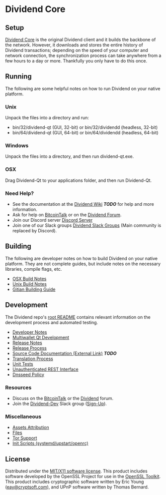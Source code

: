 Dividend Core
=====================

Setup
---------------------
[Dividend Core](http://dividend.io/wallet) is the original Dividend client and it builds the backbone of the network. However, it downloads and stores the entire history of Dividend transactions; depending on the speed of your computer and network connection, the synchronization process can take anywhere from a few hours to a day or more. Thankfully you only have to do this once.

Running
---------------------
The following are some helpful notes on how to run Dividend on your native platform.

### Unix

Unpack the files into a directory and run:

- bin/32/dividend-qt (GUI, 32-bit) or bin/32/dividendd (headless, 32-bit)
- bin/64/dividend-qt (GUI, 64-bit) or bin/64/dividendd (headless, 64-bit)

### Windows

Unpack the files into a directory, and then run dividend-qt.exe.

### OSX

Drag Dividend-Qt to your applications folder, and then run Dividend-Qt.

### Need Help?

* See the documentation at the [Dividend Wiki](https://en.bitcoin.it/wiki/Main_Page) ***TODO***
for help and more information.
* Ask for help on [BitcoinTalk](https://bitcointalk.org/index.php?topic=1262920.0) or on the [Dividend Forum](http://forum.dividend.io/).
* Join our Discord server [Discord Server](https://discord.dividend.io)
* Join one of our Slack groups [Dividend Slack Groups](https://dividend.io/slack-logins/) (Main community is replaced by Discord).

Building
---------------------
The following are developer notes on how to build Dividend on your native platform. They are not complete guides, but include notes on the necessary libraries, compile flags, etc.

- [OSX Build Notes](build-osx.md)
- [Unix Build Notes](build-unix.md)
- [Gitian Building Guide](gitian-building.md)

Development
---------------------
The Dividend repo's [root README](https://github.com/dividend-coin/Dividend/blob/master/README.md) contains relevant information on the development process and automated testing.

- [Developer Notes](developer-notes.md)
- [Multiwallet Qt Development](multiwallet-qt.md)
- [Release Notes](release-notes.md)
- [Release Process](release-process.md)
- [Source Code Documentation (External Link)](https://dev.visucore.com/bitcoin/doxygen/) ***TODO***
- [Translation Process](translation_process.md)
- [Unit Tests](unit-tests.md)
- [Unauthenticated REST Interface](REST-interface.md)
- [Dnsseed Policy](dnsseed-policy.md)

### Resources

* Discuss on the [BitcoinTalk](https://bitcointalk.org/index.php?topic=1262920.0) or the [Dividend](http://forum.dividend.io/) forum.
* Join the [Dividend-Dev](https://dividend-dev.slack.com/) Slack group ([Sign-Up](https://dividend-dev.herokuapp.com/)).

### Miscellaneous
- [Assets Attribution](assets-attribution.md)
- [Files](files.md)
- [Tor Support](tor.md)
- [Init Scripts (systemd/upstart/openrc)](init.md)

License
---------------------
Distributed under the [MIT/X11 software license](http://www.opensource.org/licenses/mit-license.php).
This product includes software developed by the OpenSSL Project for use in the [OpenSSL Toolkit](https://www.openssl.org/). This product includes
cryptographic software written by Eric Young ([eay@cryptsoft.com](mailto:eay@cryptsoft.com)), and UPnP software written by Thomas Bernard.
